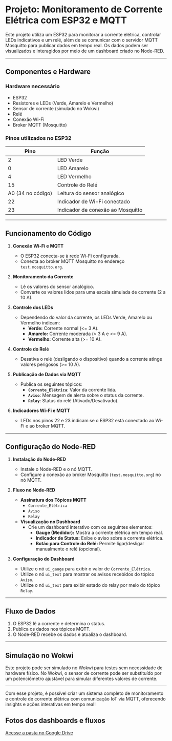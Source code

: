 # Projeto: Monitoramento de Corrente Elétrica com ESP32 e MQTT

Este projeto utiliza um ESP32 para monitorar a corrente elétrica, controlar LEDs indicativos e um relé, além de se comunicar com o servidor MQTT Mosquitto para publicar dados em tempo real. Os dados podem ser visualizados e interagidos por meio de um dashboard criado no Node-RED.

---

## **Componentes e Hardware**

### **Hardware necessário**
- ESP32
- Resistores e LEDs (Verde, Amarelo e Vermelho)
- Sensor de corrente (simulado no Wokwi)
- Relé
- Conexão Wi-Fi
- Broker MQTT (Mosquitto)

### **Pinos utilizados no ESP32**
| Pino | Função                        |
|------|-------------------------------|
| 2    | LED Verde                     |
| 0    | LED Amarelo                   |
| 4    | LED Vermelho                  |
| 15   | Controle do Relé              |
| A0 (34 no código) | Leitura do sensor analógico |
| 22   | Indicador de Wi-Fi conectado  |
| 23   | Indicador de conexão ao Mosquitto |

---

## **Funcionamento do Código**

1. **Conexão Wi-Fi e MQTT**
   - O ESP32 conecta-se à rede Wi-Fi configurada.
   - Conecta ao broker MQTT Mosquitto no endereço `test.mosquitto.org`.

2. **Monitoramento da Corrente**
   - Lê os valores do sensor analógico.
   - Converte os valores lidos para uma escala simulada de corrente (2 a 10 A).

3. **Controle dos LEDs**
   - Dependendo do valor da corrente, os LEDs Verde, Amarelo ou Vermelho indicam:
     - **Verde:** Corrente normal (<= 3 A).
     - **Amarelo:** Corrente moderada (> 3 A e <= 9 A).
     - **Vermelho:** Corrente alta (>= 10 A).

4. **Controle do Relé**
   - Desativa o relé (desligando o dispositivo) quando a corrente atinge valores perigosos (>= 10 A).

5. **Publicação de Dados via MQTT**
   - Publica os seguintes tópicos:
     - **`Corrente_Elétrica`**: Valor da corrente lida.
     - **`Aviso`**: Mensagem de alerta sobre o status da corrente.
     - **`Relay`**: Status do relé (Ativado/Desativado).

6. **Indicadores Wi-Fi e MQTT**
   - LEDs nos pinos 22 e 23 indicam se o ESP32 está conectado ao Wi-Fi e ao broker MQTT.

---

## **Configuração do Node-RED**

1. **Instalação do Node-RED**
   - Instale o Node-RED e o nó MQTT.
   - Configure a conexão ao broker Mosquitto (`test.mosquitto.org`) no nó MQTT.

2. **Fluxo no Node-RED**
   - **Assinatura dos Tópicos MQTT**
     - `Corrente_Elétrica`
     - `Aviso`
     - `Relay`
   - **Visualização no Dashboard**
     - Crie um dashboard interativo com os seguintes elementos:
       - **Gauge (Medidor):** Mostra a corrente elétrica em tempo real.
       - **Indicador de Status:** Exibe o aviso sobre a corrente elétrica.
       - **Botão para Controle do Relé:** Permite ligar/desligar manualmente o relé (opcional).

3. **Configuração do Dashboard**
   - Utilize o nó `ui_gauge` para exibir o valor de `Corrente_Elétrica`.
   - Utilize o nó `ui_text` para mostrar os avisos recebidos do tópico `Aviso`.
   - Utilize o nó `ui_text` para exibir estado do relay por meio do tópico `Relay`.

---

## **Fluxo de Dados**

1. O ESP32 lê a corrente e determina o status.
2. Publica os dados nos tópicos MQTT.
3. O Node-RED recebe os dados e atualiza o dashboard.

---

## **Simulação no Wokwi**

Este projeto pode ser simulado no Wokwi para testes sem necessidade de hardware físico. No Wokwi, o sensor de corrente pode ser substituído por um potenciômetro ajustável para simular diferentes valores de corrente.

---

Com esse projeto, é possível criar um sistema completo de monitoramento e controle de corrente elétrica com comunicação IoT via MQTT, oferecendo insights e ações interativas em tempo real!

## **Fotos dos dashboards e fluxos**
[Acesse a pasta no Google Drive](https://drive.google.com/drive/folders/1JdKA_l8NR0mpUKcBIBIFY5eMIhQ_Xyrv?usp=drive_link)
